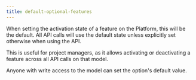 ```yaml
---
title: default-optional-features
---
```


When setting the activation state of a feature on the Platform, this will be the default. All API calls will use the default state unless explicitly set otherwise when using the API.

This is useful for project managers, as it allows activating or deactivating a feature across all API calls on that model.

Anyone with write access to the model can set the option's default value.
